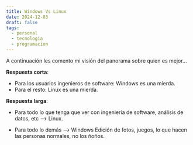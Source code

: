 ```yaml
---
title: Windows Vs Linux
date: 2024-12-03
draft: false
tags:
  - personal
  - tecnologia
  - programacion
---
```

A continuación les comento mi visión del panorama sobre quien es mejor...

**Respuesta corta**: 
- Para los usuarios ingenieros de software: Windows es una mierda.
- Para el resto: Linux es una mierda.

**Respuesta larga**:

- Para todo lo que tenga que ver con ingeniería de software, análisis de datos, etc --> Linux.

- Para todo lo demás --> Windows
	Edición de fotos, juegos, lo que hacen las personas normales, no los ñoños.
